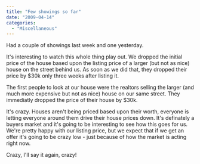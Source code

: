 ```yaml
---
title: "Few showings so far"
date: "2009-04-14"
categories: 
  - "Miscellaneous"
---
```


Had a couple of showings last week and one yesterday.

It's interesting to watch this whole thing play out. We dropped the initial price of the house based upon the listing price of a larger (but not as nice) house on the street behind us. As soon as we did that, they dropped their price by $30k only three weeks after listing it.

The first people to look at our house were the realtors selling the larger (and much more expensive but not as nice) house on our same street. They immediatly dropped the price of their house by $30k.

It's crazy. Houses aren't being priced based upon their worth, everyone is letting everyone around them drive their house prices down. It's definately a buyers market and it's going to be interesting to see how this goes for us. We're pretty happy with our listing price, but we expect that if we get an offer it's going to be crazy low - just because of how the market is acting right now.

Crazy, I'll say it again, crazy!
